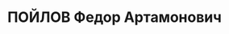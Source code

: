---
title: ПОЙЛОВ Федор Артамонович
description: 'Род. 1902, Вятская губ., Глазовский уезд, д. Полоцы, русский, прож.:
  Челябинская обл., г. Троицк, секретарь РК ВКП(б) Арестован 16.08.1937 Приговорен
  28.12.1937 ВМН 28.12.1937'
---